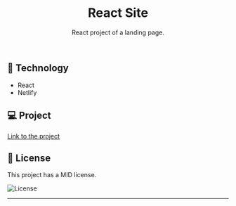 <h1 align="center"> React Site </h1>

<p align="center">
React project of a landing page.
</p>

<br>

## 🚀 Technology

- React
- Netlify

## 💻 Project

<a href="https://comforting-chimera-0bdeef.netlify.app/">Link to the project</a><br>

## :memo: License

This project has a MID license.

<img alt="License" src="https://img.shields.io/static/v1?label=license&message=MIT&color=49AA26&labelColor=000000">


---